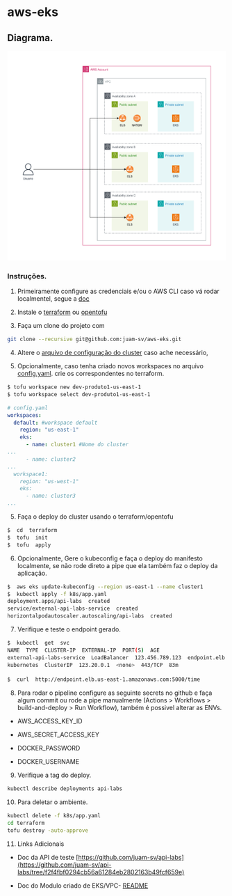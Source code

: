 
# aws-eks

## Diagrama.

![Alt text](./eks.drawio.svg)
<!-- <img src="./eks.drawio.svg)"> -->

### Instruções.
1. Primeiramente configure as credenciais e/ou o AWS CLI caso vá rodar localmentel, segue a [doc](https://docs.aws.amazon.com/cli/latest/userguide/cli-chap-configure.html)

2. Instale o [terraform](https://developer.hashicorp.com/terraform/tutorials/aws-get-started/install-cli) ou [opentofu](https://opentofu.org/docs/intro/install/)
3. Faça um clone do projeto com 
```bash
git clone --recursive git@github.com:juam-sv/aws-eks.git
```

4. Altere o [arquivo de configuração do cluster](https://github.com/juam-sv/aws-eks/blob/main/terraform/config.yaml) caso ache necessário,

5. Opcionalmente, caso tenha criado novos workspaces no arquivo [config.yaml](https://github.com/juam-sv/aws-eks/blob/main/terraform/config.yaml). crie os correspondentes no terraform.

```bash
$ tofu workspace new dev-produto1-us-east-1
$ tofu workspace select dev-produto1-us-east-1
```

```yaml
# config.yaml
workspaces:
  default: #workspace default
    region: "us-east-1"
    eks:
      - name: cluster1 #Nome do cluster
...
      - name: cluster2
...
  workspace1:
    region: "us-west-1"
    eks:
      - name: cluster3
...

```

5. Faça o deploy do cluster usando o terraform/opentofu

```bash
$  cd  terraform
$  tofu  init
$  tofu  apply
```

6. Opcionalmente, Gere o kubeconfig e faça o deploy do manifesto localmente, se não rode direto a pipe que ela também faz o deploy da aplicação.

```bash
$  aws eks update-kubeconfig --region us-east-1 --name cluster1
$  kubectl apply -f k8s/app.yaml
deployment.apps/api-labs  created
service/external-api-labs-service  created
horizontalpodautoscaler.autoscaling/api-labs  created
```

7. Verifique e teste o endpoint gerado.

```bash
$  kubectl  get  svc
NAME  TYPE  CLUSTER-IP  EXTERNAL-IP  PORT(S)  AGE
external-api-labs-service  LoadBalancer  123.456.789.123  endpoint.elb.us-east-1.amazonaws.com  5000:30808/TCP  69m
kubernetes  ClusterIP  123.20.0.1  <none>  443/TCP  83m

$  curl  http://endpoint.elb.us-east-1.amazonaws.com:5000/time
```

8. Para rodar o pipeline configure as seguinte secrets no github e faça algum commit ou rode a pipe manualmente (Actions > Workflows > build-and-deploy > Run Workflow), também é possivel alterar as ENVs.

- AWS_ACCESS_KEY_ID

- AWS_SECRET_ACCESS_KEY

- DOCKER_PASSWORD

- DOCKER_USERNAME

9. Verifique a tag do deploy.
```bash
kubectl describe deployments api-labs
```

10. Para deletar o ambiente.
```bash
kubectl delete -f k8s/app.yaml
cd terraform
tofu destroy -auto-approve
```

11. Links Adicionais

- Doc da API de teste [https://github.com/juam-sv/api-labs](https://github.com/juam-sv/api-labs/tree/f2f4fbf0294cb56a61284eb2802163b49fcf659e)

- Doc do Modulo criado de EKS/VPC- [README](./terraform/eks_vpc/README.md) 
